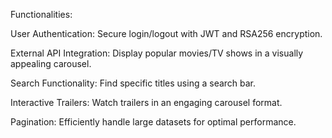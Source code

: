 
Functionalities:

User Authentication: Secure login/logout with JWT and RSA256 encryption.

External API Integration: Display popular movies/TV shows in a visually appealing carousel.

Search Functionality: Find specific titles using a search bar.

Interactive Trailers: Watch trailers in an engaging carousel format.

Pagination: Efficiently handle large datasets for optimal performance.





